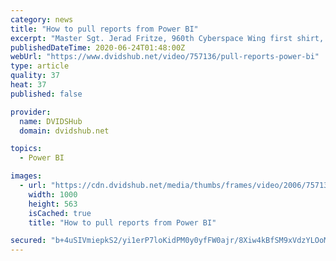 ```yaml
---
category: news
title: "How to pull reports from Power BI"
excerpt: "Master Sgt. Jerad Fritze, 960th Cyberspace Wing first shirt, explains how to pull reports from Power BI June 19, 2020, at Joint Base San Antonio-Chapman Training Annex, Texas. (U.S. Air Force video by Master Sgt."
publishedDateTime: 2020-06-24T01:48:00Z
webUrl: "https://www.dvidshub.net/video/757136/pull-reports-power-bi"
type: article
quality: 37
heat: 37
published: false

provider:
  name: DVIDSHub
  domain: dvidshub.net

topics:
  - Power BI

images:
  - url: "https://cdn.dvidshub.net/media/thumbs/frames/video/2006/757136/1000w_q75.jpg"
    width: 1000
    height: 563
    isCached: true
    title: "How to pull reports from Power BI"

secured: "b+4uSIVmiepkS2/yi1erP7loKidPM0y0yfFW0ajr/8Xiw4kBfSM9xVdzYLOoMypo3Lmi0nQvboZjBwCKgNegtW/N8fKpQR+Tc0EJy2mjISQnH8MxOq/E1tdIZME7/rNU5oCzyBm/m7VkjPM2nlmcGnYhWomAbbSpc85pwUj4l/sHS0TrFXg7+3dJZAX+6k9ihI9SU7uTj4fmcLc+jpEZaB9XYwTKjX2PbvP+YA7VKocIApOr23Y7iq5d2LUV86rnAY99pQaCirz4v2H4f3EMcSV/gCP92JVJp1hAtgqxI4jz/8BvWe52+Zp3CgTgiqVObiQH0k42mRJ97GiWlIIfCA==;qFw6j80bczm8zgjpQUzWvg=="
---
```


